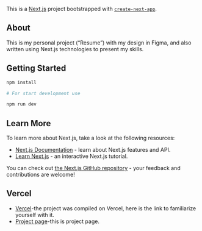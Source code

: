 This is a [Next.js](https://nextjs.org/) project bootstrapped with [`create-next-app`](https://github.com/vercel/next.js/tree/canary/packages/create-next-app).
## About 
This is my personal project (“Resume”) with my design in Figma, and also written using Next.js technologies to present my skills.

## Getting Started

<!-- First, run the development server:

```bash
npm run dev
# or
yarn dev
# or
pnpm dev
# or
bun dev
```

Open [http://localhost:3000](http://localhost:3000) with your browser to see the result.

You can start editing the page by modifying `app/page.js`. The page auto-updates as you edit the file.

This project uses [`next/font`](https://nextjs.org/docs/basic-features/font-optimization) to automatically optimize and load Inter, a custom Google Font. -->

```bash
npm install

# For start development use

npm run dev

```

## Learn More

To learn more about Next.js, take a look at the following resources:

- [Next.js Documentation](https://nextjs.org/docs) - learn about Next.js features and API.
- [Learn Next.js](https://nextjs.org/learn) - an interactive Next.js tutorial.

You can check out [the Next.js GitHub repository](https://github.com/vercel/next.js/) - your feedback and contributions are welcome!



## Vercel 
- [Vercel](https://vercel.com/home?utm_source=next-site&utm_medium=footer&utm_campaign=next-website)-the project was compiled on Vercel, here is the link to familiarize yourself with it.
- [Project page](https://resume-jet-tau.vercel.app/)-this is project page.
